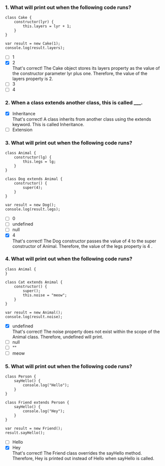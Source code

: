 ### 1. What will print out when the following code runs?

```
class Cake {
    constructor(lyr) {
        this.layers = lyr + 1;
    }
}

var result = new Cake(1);
console.log(result.layers);
```

- [ ] 1
- [x] 2 <br>
      That's correct! The Cake object stores its layers property as the value of the constructor parameter lyr plus one. Therefore, the value of the layers property is 2.
- [ ] 3
- [ ] 4

### 2. When a class extends another class, this is called \_\_\_.

- [x] Inheritance <br>
      That's correct! A class inherits from another class using the extends keyword. This is called Inheritance.
- [ ] Extension

### 3. What will print out when the following code runs?

```
class Animal {
    constructor(lg) {
        this.legs = lg;
    }
}

class Dog extends Animal {
    constructor() {
        super(4);
    }
}

var result = new Dog();
console.log(result.legs);
```

- [ ] 0
- [ ] undefined
- [ ] null
- [x] 4 <br>
      That's correct! The Dog constructor passes the value of 4 to the super constructor of Animal. Therefore, the value of the legs property is 4 .

### 4. What will print out when the following code runs?

```
class Animal {
}

class Cat extends Animal {
    constructor() {
        super();
        this.noise = "meow";
    }
}

var result = new Animal();
console.log(result.noise);
```

- [x] undefined <br>
      That's correct! The noise property does not exist within the scope of the Animal class. Therefore, undefined will print.
- [ ] null
- [ ] ""
- [ ] meow

### 5. What will print out when the following code runs?

```
class Person {
    sayHello() {
        console.log("Hello");
    }
}

class Friend extends Person {
    sayHello() {
        console.log("Hey");
    }
}

var result = new Friend();
result.sayHello();
```

- [ ] Hello
- [x] Hey <br>
      That's correct! The Friend class overrides the sayHello method. Therefore, Hey is printed out instead of Hello when sayHello is called.
